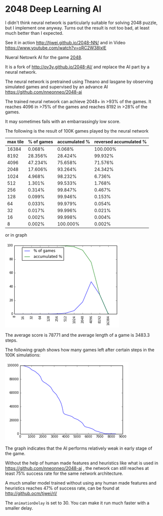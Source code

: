 # 2048 Deep Learning AI

I didn't think neural network is particularly suitable for solving 2048 puzzle, but I implement one anyway. Turns out the result is not too bad, at least much better than I expected.

See it in action http://tjwei.github.io/2048-NN/ and in Video https://www.youtube.com/watch?v=oRC2W38lxIE

Nueral Netowrk AI for the game [2048](https://github.com/gabrielecirulli/2048).

It is a fork of http://ov3y.github.io/2048-AI/ and replace the AI part by a neural network.

The neural network is pretrained using Theano and lasgane by observing simulated games and supervised by an advance AI https://github.com/nneonneo/2048-ai

The trained neural network can achieve 2048+ in >93% of the games. It reaches 4096 in >75% of the games and reaches 8192 in >28% of the games.

It may sometimes fails with an embarrassingly low score.

The following is the result of 100K games played by the neural network

|max tile| % of games| accumulated %| reversed accumulated %| 
|--------|-----------|--------------|---------|
|16384   | 0.068%    |        0.068%|100.000%|
|8192    |28.356%    |       28.424%| 99.932%|
|4096    |47.234%    |       75.658%| 71.576%|
|2048    |17.606%    |       93.264%| 24.342%|
|1024    | 4.968%    |       98.232%|  6.736%|
|512     | 1.301%    |       99.533%|  1.768%|
|256     | 0.314%    |       99.847%|  0.467%|
|128     | 0.099%    |       99.946%|  0.153%|
|64      | 0.033%    |       99.979%|  0.054%|
|32      | 0.017%    |       99.996%|  0.021%|
|16      | 0.002%    |       99.998%|  0.004%|
|8       | 0.002%    |      100.000%|  0.002%|

or in graph

<img src="plot1.png" />

The average score is 78771 and the average length of a game is 3483.3 steps.

The following graph shows how many games left after certain steps in the 100K simulations:

<img src="plot2.png" />

The graph indicates that the AI performs relatively weak in early stage of the game.



Without the help of human made features and heuristics like what is used in https://github.com/nneonneo/2048-ai , the network can still reaches at least 75% success rate for the same network architecture. 

A much smaller model trained without using any human made features and heuristics reaches 47% of success rate, can be found at http://github.ocm/tjwei/rl/


The `animationDelay` is set to 30. You can make it run much faster with a smaller delay. 

